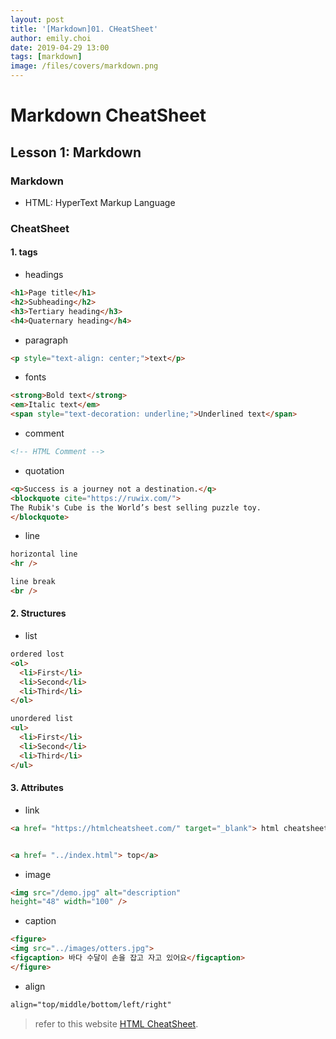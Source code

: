 ```yaml
---
layout: post
title: '[Markdown]01. CHeatSheet'
author: emily.choi
date: 2019-04-29 13:00
tags: [markdown]
image: /files/covers/markdown.png
---
```

# Markdown CheatSheet

## Lesson 1: Markdown

### Markdown
- HTML: HyperText Markup Language

### CheatSheet

#### 1. tags
 - headings
 
```html
<h1>Page title</h1>
<h2>Subheading</h2>
<h3>Tertiary heading</h3>
<h4>Quaternary heading</h4>
```

 - paragraph
 
```html
<p style="text-align: center;">text</p>
```

 - fonts
 
 ```html
 <strong>Bold text</strong>
 <em>Italic text</em>
 <span style="text-decoration: underline;">Underlined text</span>
```
 - comment
 
 ```html
 <!-- HTML Comment -->
```

- quotation

```html
<q>Success is a journey not a destination.</q>
<blockquote cite="https://ruwix.com/">
The Rubik's Cube is the World’s best selling puzzle toy.
</blockquote> 
```

- line

```html
horizontal line
<hr />

line break
<br />
```

#### 2. Structures

- list

```html
ordered lost
<ol>
  <li>First</li>
  <li>Second</li>
  <li>Third</li>
</ol>

unordered list
<ul>
  <li>First</li>
  <li>Second</li>
  <li>Third</li>
</ul>
```

#### 3. Attributes
- link

```html
<a href= "https://htmlcheatsheet.com/" target="_blank"> html cheatsheet</a> 


<a href= "../index.html"> top</a>
```

- image

```html
<img src="/demo.jpg" alt="description" 
height="48" width="100" />
```

- caption

```html
<figure>
<img src="../images/otters.jpg">
<figcaption> 바다 수달이 손을 잡고 자고 있어요</figcaption> 
</figure>
```
- align

```html
align="top/middle/bottom/left/right"
```



> refer to this website [HTML CheatSheet](https://htmlcheatsheet.com/).

